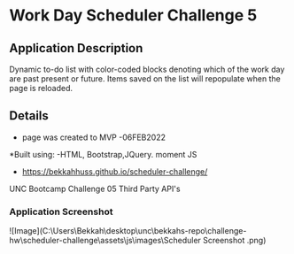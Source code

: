 # Work Day Scheduler Challenge 5 

## Application Description 

Dynamic to-do list with color-coded blocks denoting which of the work day are past present or future. Items saved on the list will repopulate when the page is reloaded. 


## Details 
* page was created to MVP -06FEB2022

*Built using: 
 -HTML, Bootstrap,JQuery. moment JS

* https://bekkahhuss.github.io/scheduler-challenge/

UNC Bootcamp Challenge 05 Third Party API's


### Application Screenshot  
![Image](C:\Users\Bekkah\desktop\unc\bekkahs-repo\challenge-hw\scheduler-challenge\assets\js\images\Scheduler Screenshot .png)

